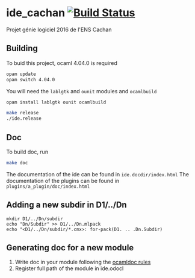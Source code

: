 # ide_cachan [![Build Status](https://travis-ci.org/severus21/ide_cachan.svg?branch=master)](https://travis-ci.org/severus21/ide_cachan)
Projet génie logiciel 2016 de l'ENS Cachan

## Building

To buid this project, ocaml 4.04.0 is required

```bash
opam update
opam switch 4.04.0
```

You will need the `lablgtk` and `ounit` modules and `ocamlbuild`
```bash
opam install lablgtk ounit ocamlbuild
```

```bash
make release
./ide.release
```
## Doc
To build doc, run

```bash
make doc
```

The documentation of the ide can be found in ```ide.docdir/index.html```
The documentation of the plugins can be found in ```plugins/a_plugin/doc/index.html```

## Adding a new subdir in D1/../Dn
```
mkdir D1/../Dn/subdir
echo "Dn/Subdir" >> D1/../Dn.mlpack
echo "<D1/../Dn/subdir/*.cmx>: for-pack(D1. .. .Dn.Subdir)
```

## Generating doc for a new module
1. Write doc in your module following the [ocamldoc rules](http://caml.inria.fr/pub/docs/manual-ocaml/ocamldoc.html)
2. Register full path of the module in ide.odocl
